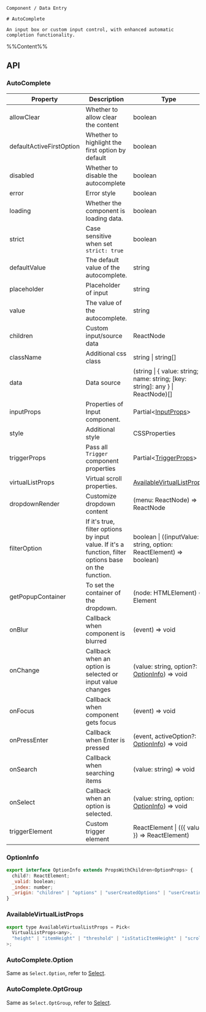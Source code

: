 `````
Component / Data Entry

# AutoComplete

An input box or custom input control, with enhanced automatic completion functionality.
`````

%%Content%%

## API

### AutoComplete

|Property|Description|Type|DefaultValue|Version|
|---|---|---|---|---|
|allowClear|Whether to allow clear the content|boolean |`-`|-|
|defaultActiveFirstOption|Whether to highlight the first option by default|boolean |`true`|-|
|disabled|Whether to disable the autocomplete|boolean |`-`|-|
|error|Error style|boolean |`-`|-|
|loading|Whether the component is loading data.|boolean |`-`|2.10.0|
|strict|Case sensitive when set `strict: true`|boolean |`-`|-|
|defaultValue|The default value of the autocomplete.|string |`-`|-|
|placeholder|Placeholder of input|string |`-`|-|
|value|The value of the autocomplete.|string |`-`|-|
|children|Custom input/source data|ReactNode |`-`|-|
|className|Additional css class|string \| string[] |`-`|-|
|data|Data source|(string \| { value: string; name: string; [key: string]: any } \| ReactNode)[] |`-`|-|
|inputProps|Properties of Input component.|Partial&lt;[InputProps](input#input)&gt; |`-`|2.10.0|
|style|Additional style|CSSProperties |`-`|-|
|triggerProps|Pass all `Trigger` component properties|Partial&lt;[TriggerProps](trigger#trigger)&gt; |`-`|-|
|virtualListProps|Virtual scroll properties.|[AvailableVirtualListProps](#availablevirtuallistprops) |`-`|2.2.0|
|dropdownRender|Customize dropdown content|(menu: ReactNode) => ReactNode |`-`|-|
|filterOption|If it's true, filter options by input value. If it's a function, filter options base on the function.|boolean \| ((inputValue: string, option: ReactElement) => boolean) |`true`|-|
|getPopupContainer|To set the container of the dropdown.|(node: HTMLElement) => Element |`-`|-|
|onBlur|Callback when component is blurred|(event) => void |`-`|-|
|onChange|Callback when an option is selected or input value changes|(value: string, option?: [OptionInfo](#optioninfo)) => void |`-`|-|
|onFocus|Callback when component gets focus|(event) => void |`-`|-|
|onPressEnter|Callback when Enter is pressed|(event, activeOption?: [OptionInfo](#optioninfo)) => void |`-`|`activeOption` in 2.25.1|
|onSearch|Callback when searching items|(value: string) => void |`-`|-|
|onSelect|Callback when an option is selected.|(value: string, option: [OptionInfo](#optioninfo)) => void |`-`|-|
|triggerElement|Custom trigger element|ReactElement \| (({ value }) => ReactElement) |`<Input />`|`() => ReactElement` in 2.31.0|

### OptionInfo

```js
export interface OptionInfo extends PropsWithChildren<OptionProps> {
  child?: ReactElement;
  _valid: boolean;
  _index: number;
  _origin: "children" | "options" | "userCreatedOptions" | "userCreatingOption";
}
```

### AvailableVirtualListProps

```js
export type AvailableVirtualListProps = Pick<
  VirtualListProps<any>,
  "height" | "itemHeight" | "threshold" | "isStaticItemHeight" | "scrollOptions"
>;
```

### AutoComplete.Option

Same as `Select.Option`, refer to [Select](/react/en-US/components/select).

### AutoComplete.OptGroup

Same as `Select.OptGroup`, refer to [Select](/react/en-US/components/select).
